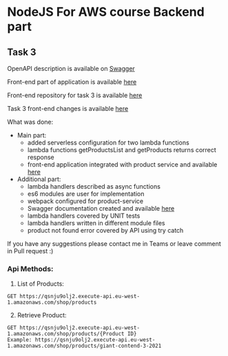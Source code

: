 # NodeJS For AWS course Backend part

## Task 3

OpenAPI description is available on
[Swagger](https://app.swaggerhub.com/apis/SerhiiKondrashenko/VeloSop/1.0.0)


Front-end part of application is available [here](https://d2m5ioz6hxitxt.cloudfront.net/)

Front-end repository for task 3 is available [here](https://github.com/SerhiiKondrashenko/shop-react-redux-cloudfront/tree/task3)

Task 3 front-end changes is available [here](https://github.com/SerhiiKondrashenko/shop-react-redux-cloudfront/pull/2)

What was done:
 - Main part:
    - added serverless configuration for two lambda functions
    - lambda functions getProductsList and getProducts returns correct response
    - front-end application integrated with product service and available [here](https://d2m5ioz6hxitxt.cloudfront.net/)
 - Additional part:
    - lambda handlers described as async functions
    - es6 modules are user for implementation
    - webpack configured for product-service
    - Swagger documentation created and available [here](https://app.swaggerhub.com/apis/SerhiiKondrashenko/VeloSop/1.0.0)
    - lambda handlers covered by UNIT tests
    - lambda handlers written in different module files
    - product not found error covered by API using try catch

If you have any suggestions please contact me in Teams or leave comment in Pull request :)

### Api Methods:
1. List of Products:

```
GET https://qsnju9olj2.execute-api.eu-west-1.amazonaws.com/shop/products
```

2. Retrieve Product:

```
GET https://qsnju9olj2.execute-api.eu-west-1.amazonaws.com/shop/products/{Product ID}
Example: https://qsnju9olj2.execute-api.eu-west-1.amazonaws.com/shop/products/giant-contend-3-2021
```

